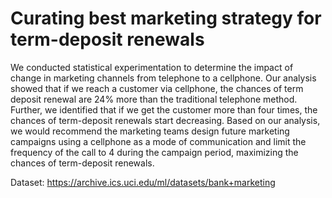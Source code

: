 

# Curating best marketing strategy for term-deposit renewals
We conducted statistical experimentation to determine the impact of change in marketing channels from
telephone to a cellphone. Our analysis showed that if we reach a customer via cellphone, the chances of term
deposit renewal are 24% more than the traditional telephone method. Further, we identified that if we get
the customer more than four times, the chances of term-deposit renewals start decreasing.
Based on our analysis, we would recommend the marketing teams design future marketing campaigns using a
cellphone as a mode of communication and limit the frequency of the call to 4 during the campaign period,
maximizing the chances of term-deposit renewals.


Dataset: https://archive.ics.uci.edu/ml/datasets/bank+marketing
